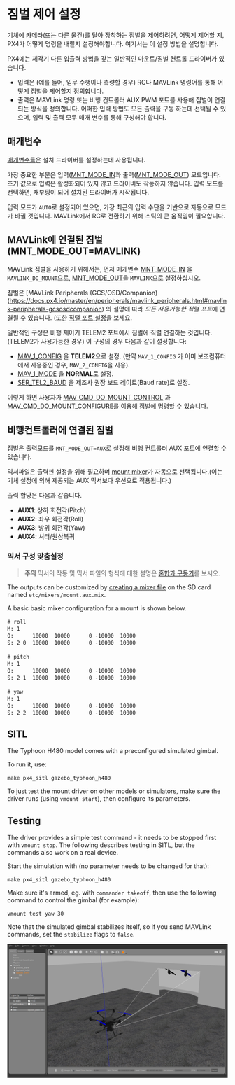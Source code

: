 # 짐벌 제어 설정

기체에 카메라(또는 다른 물건)를 달아 장착하는 짐벌을 제어하려면, 어떻게 제어할 지, PX4가 어떻게 명령을 내릴지 설정해야합니다. 여기서는 이 설정 방법을 설명합니다.

PX4에는 제각기 다른 입출력 방법을 갖는 일반적인 마운트/짐벌 컨트롤 드라이버가 있습니다.

- 입력은 (예를 들어, 임무 수행이나 측량할 경우) RC나 MAVLink 명령어를 통해 어떻게 짐벌을 제어할지 정의합니다.
- 출력은 MAVLink 명령 또는 비행 컨트롤러 AUX PWM 포트를 사용해 짐벌이 연결되는 방식을 정의합니다. 어떠한 입력 방법도 모든 출력을 구동 하는데 선택될 수 있으며, 입력 및 출력 모두 매개 변수를 통해 구성해야 합니다.

## 매개변수

[매개변수들](../advanced/parameter_reference.md#mount)은 설치 드라이버를 설정하는데 사용됩니다.

가장 중요한 부분은 입력([MNT_MODE_IN](../advanced/parameter_reference.md#MNT_MODE_IN)과 출력([MNT_MODE_OUT](../advanced/parameter_reference.md#MNT_MODE_OUT)) 모드입니다. 초기 값으로 입력은 활성화되어 있지 않고 드라이버도 작동하지 않습니다. 입력 모드를 선택하면, 재부팅이 되어 설치된 드라이버가 시작됩니다.

입력 모드가 `AUTO`로 설정되어 있으면, 가장 최근의 입력 수단을 기반으로 자동으로 모드가 바뀔 것입니다. MAVLink에서 RC로 전환하기 위해 스틱의 큰 움직임이 필요합니다.

## MAVLink에 연결된 짐벌 (MNT_MODE_OUT=MAVLINK)

MAVLink 짐벌을 사용하기 위해서는, 먼저 매개변수 [MNT_MODE_IN](../advanced/parameter_reference.md#MNT_MODE_IN) 을 `MAVLINK_DO_MOUNT`으로, [MNT_MODE_OUT](../advanced/parameter_reference.md#MNT_MODE_OUT)을 `MAVLINK`으로 설정하십시오.

짐벌은 [MAVLink Peripherals (GCS/OSD/Companion)(https://docs.px4.io/master/en/peripherals/mavlink_peripherals.html#mavlink-peripherals-gcsosdcompanion) 의 설명에 따라 *모든 사용가능한 직렬 포트*에 연결될 수 있습니다. (또한 [직렬 포트 설정](https://docs.px4.io/master/en/peripherals/serial_configuration.html#serial-port-configuration)을 보세요.

일반적인 구성은 비행 제어기 TELEM2 포트에서 짐벌에 직렬 연결하는 것입니다.(TELEM2가 사용가능한 경우) 이 구성의 경우 다음과 같이 설정합니다:

- [MAV_1_CONFIG](../advanced/parameter_reference.md#MAV_1_CONFIG) 을 **TELEM2**으로 설정. (만약 `MAV_1_CONFIG` 가 이미 보조컴퓨터에서 사용중인 경우, `MAV_2_CONFIG`을 사용).
- [MAV_1_MODE](../advanced/parameter_reference.md#MAV_1_MODE) 을 **NORMAL**로 설정.
- [SER_TEL2_BAUD](../advanced/parameter_reference.md#SER_TEL2_BAUD) 을 제조사 권장 보드 레이트(Baud rate)로 설정.

이렇게 하면 사용자가 [MAV_CMD_DO_MOUNT_CONTROL](https://mavlink.io/en/messages/common.html#MAV_CMD_DO_MOUNT_CONTROL) 과 [MAV_CMD_DO_MOUNT_CONFIGURE](https://mavlink.io/en/messages/common.html#MAV_CMD_DO_MOUNT_CONFIGURE)를 이용해 짐벌에 명령할 수 있습니다.

## 비행컨트롤러에 연결된 짐벌

짐벌은 출력모드를 `MNT_MODE_OUT=AUX`로 설정해 비행 컨트롤러 AUX 포트에 연결할 수 있습니다.

믹서파일은 출력핀 설정을 위해 필요하며 [mount mixer](https://github.com/PX4/PX4-Autopilot/blob/master/ROMFS/px4fmu_common/mixers/mount.aux.mix)가 자동으로 선택됩니다.(이는 기체 설정에 의해 제공되는 AUX 믹서보다 우선으로 적용됩니다.)

출력 할당은 다음과 같습니다.

- **AUX1**: 상하 회전각(Pitch)
- **AUX2**: 좌우 회전각(Roll)
- **AUX3**: 방위 회전각(Yaw)
- **AUX4**: 셔터/원상복귀

### 믹서 구성 맞춤설정

> **주의** 믹서의 작동 및 믹서 파일의 형식에 대한 설명은 [혼합과 구동기](../concept/mixing.md)를 보시오.

The outputs can be customized by [creating a mixer file](../concept/system_startup.md#starting-a-custom-mixer) on the SD card named `etc/mixers/mount.aux.mix`.

A basic basic mixer configuration for a mount is shown below.

    # roll
    M: 1
    O:      10000  10000      0 -10000  10000
    S: 2 0  10000  10000      0 -10000  10000
    
    # pitch
    M: 1
    O:      10000  10000      0 -10000  10000
    S: 2 1  10000  10000      0 -10000  10000
    
    # yaw
    M: 1
    O:      10000  10000      0 -10000  10000
    S: 2 2  10000  10000      0 -10000  10000
    
    

## SITL

The Typhoon H480 model comes with a preconfigured simulated gimbal.

To run it, use:

    make px4_sitl gazebo_typhoon_h480
    

To just test the mount driver on other models or simulators, make sure the driver runs (using `vmount start`), then configure its parameters.

## Testing

The driver provides a simple test command - it needs to be stopped first with `vmount stop`. The following describes testing in SITL, but the commands also work on a real device.

Start the simulation with (no parameter needs to be changed for that):

    make px4_sitl gazebo_typhoon_h480
    

Make sure it's armed, eg. with `commander takeoff`, then use the following command to control the gimbal (for example):

    vmount test yaw 30
    

Note that the simulated gimbal stabilizes itself, so if you send MAVLink commands, set the `stabilize` flags to `false`.

![Gazebo Gimbal Simulation](../../assets/simulation/gazebo/gimbal-simulation.png)